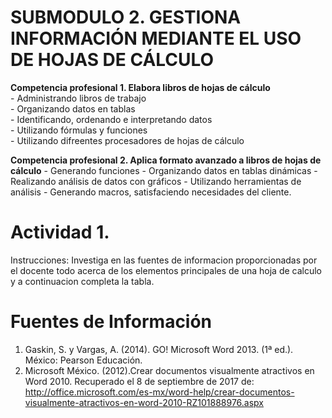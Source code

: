 
# SUBMODULO 2. GESTIONA INFORMACIÓN MEDIANTE EL USO DE HOJAS DE CÁLCULO
**Competencia profesional 1. Elabora libros de hojas de cálculo**\
		- Administrando libros de trabajo\
		- Organizando datos en tablas\
		- Identificando, ordenando e interpretando datos\
		- Utilizando fórmulas y funciones\
		- Utilizando difreentes procesadores de hojas de cálculo
	
**Competencia profesional 2. Aplica formato avanzado a libros de hojas de cálculo**
		- Generando funciones
		- Organizando datos en tablas dinámicas
		- Realizando análisis de datos con gráficos
		- Utilizando herramientas de análisis
		- Generando macros, satisfaciendo necesidades del cliente.

# Actividad 1. 	

Instrucciones: Investiga en las fuentes de informacion proporcionadas por el docente
todo acerca de los elementos principales de una hoja de calculo y a continuacion completa la tabla.





# Fuentes de Información

1. Gaskin, S. y Vargas, A. (2014). GO! Microsoft Word 2013. (1ª ed.). México: Pearson Educación.
2. Microsoft México. (2012).Crear documentos visualmente atractivos en Word 2010. Recuperado el 8 de septiembre de 2017 
de: http://office.microsoft.com/es-mx/word-help/crear-documentos-visualmente-atractivos-en-word-2010-RZ101888976.aspx